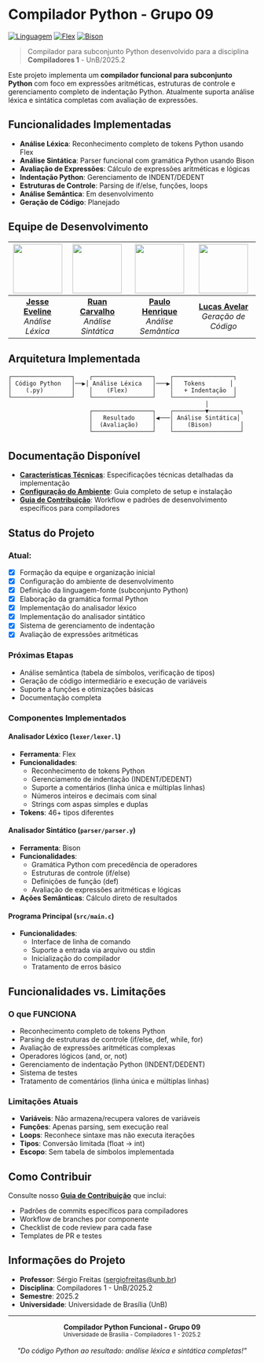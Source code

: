 # Compilador Python - Grupo 09

[![Linguagem](https://img.shields.io/badge/linguagem-Python-blue)](https://www.python.org/)
[![Flex](https://img.shields.io/badge/flex-2.6+-green)](https://github.com/westes/flex)
[![Bison](https://img.shields.io/badge/bison-3.8+-green)](https://www.gnu.org/software/bison/)

> Compilador para subconjunto Python desenvolvido para a disciplina **Compiladores 1** - UnB/2025.2

Este projeto implementa um **compilador funcional para subconjunto Python** com foco em expressões aritméticas, estruturas de controle e gerenciamento completo de indentação Python. Atualmente suporta análise léxica e sintática completas com avaliação de expressões.

## Funcionalidades Implementadas

- **Análise Léxica**: Reconhecimento completo de tokens Python usando Flex
- **Análise Sintática**: Parser funcional com gramática Python usando Bison  
- **Avaliação de Expressões**: Cálculo de expressões aritméticas e lógicas
- **Indentação Python**: Gerenciamento de INDENT/DEDENT
- **Estruturas de Controle**: Parsing de if/else, funções, loops
- **Análise Semântica**: Em desenvolvimento
- **Geração de Código**: Planejado

## Equipe de Desenvolvimento

| <img src="https://github.com/xzxjesse.png" width="100px"> | <img src="https://github.com/Ruan-Carvalho.png" width="100px"> | <img src="https://github.com/paulomh.png" width="100px"> | <img src="https://github.com/LucasAvelar2711.png" width="100px"> |
| :-------------------------------------------------------: | :-------------------------------------------------------: | :----------------------------------------------------------: | :-------------------------------------------------------------: |
| **[Jesse Eveline](https://github.com/xzxjesse)**<br/>*Análise Léxica* | **[Ruan Carvalho](https://github.com/Ruan-Carvalho)**<br/>*Análise Sintática* | **[Paulo Henrique](https://github.com/paulomh)**<br/>*Análise Semântica* | **[Lucas Avelar](https://github.com/LucasAvelar2711)**<br/>*Geração de Código* |

## Arquitetura Implementada

```
┌─────────────────┐    ┌─────────────────┐    ┌─────────────────┐
│ Código Python   │──▶│ Análise Léxica   │───▶│   Tokens       │
│    (.py)        │    │    (Flex)       │    │   + Indentação  │
└─────────────────┘    └─────────────────┘    └─────────────────┘
                                                        │
                       ┌─────────────────┐    ┌─────────▼─────────┐
                       │   Resultado     │◀───│ Análise Sintática│
                       │  (Avaliação)    │    │    (Bison)        │
                       └─────────────────┘    └───────────────────┘
```

## Documentação Disponível

- **[Características Técnicas](Caracteristicas%20Tecnicas.md)**: Especificações técnicas detalhadas da implementação
- **[Configuração do Ambiente](Configuracao%20Ambiente.md)**: Guia completo de setup e instalação  
- **[Guia de Contribuição](CONTRIBUTING.md)**: Workflow e padrões de desenvolvimento específicos para compiladores

## Status do Projeto

### Atual: 
- [x] Formação da equipe e organização inicial
- [x] Configuração do ambiente de desenvolvimento
- [x] Definição da linguagem-fonte (subconjunto Python)
- [x] Elaboração da gramática formal Python
- [x] Implementação do analisador léxico
- [x] Implementação do analisador sintático
- [x] Sistema de gerenciamento de indentação
- [x] Avaliação de expressões aritméticas

### Próximas Etapas
- Análise semântica (tabela de símbolos, verificação de tipos)
- Geração de código intermediário e execução de variáveis
- Suporte a funções e otimizações básicas
- Documentação completa

### Componentes Implementados

#### **Analisador Léxico** (`lexer/lexer.l`)
- **Ferramenta**: Flex
- **Funcionalidades**: 
  - Reconhecimento de tokens Python
  - Gerenciamento de indentação (INDENT/DEDENT)
  - Suporte a comentários (linha única e múltiplas linhas)
  - Números inteiros e decimais com sinal
  - Strings com aspas simples e duplas
- **Tokens**: 46+ tipos diferentes

#### **Analisador Sintático** (`parser/parser.y`)
- **Ferramenta**: Bison
- **Funcionalidades**:
  - Gramática Python com precedência de operadores
  - Estruturas de controle (if/else)
  - Definições de função (def)
  - Avaliação de expressões aritméticas e lógicas
- **Ações Semânticas**: Cálculo direto de resultados

#### **Programa Principal** (`src/main.c`)
- **Funcionalidades**:
  - Interface de linha de comando
  - Suporte a entrada via arquivo ou stdin  
  - Inicialização do compilador
  - Tratamento de erros básico

## Funcionalidades vs. Limitações

### **O que FUNCIONA**
- Reconhecimento completo de tokens Python
- Parsing de estruturas de controle (if/else, def, while, for)
- Avaliação de expressões aritméticas complexas
- Operadores lógicos (and, or, not)
- Gerenciamento de indentação Python (INDENT/DEDENT)
- Sistema de testes
- Tratamento de comentários (linha única e múltiplas linhas)

### **Limitações Atuais**
- **Variáveis**: Não armazena/recupera valores de variáveis
- **Funções**: Apenas parsing, sem execução real
- **Loops**: Reconhece sintaxe mas não executa iterações  
- **Tipos**: Conversão limitada (float → int)
- **Escopo**: Sem tabela de símbolos implementada

## Como Contribuir

Consulte nosso [**Guia de Contribuição**](CONTRIBUTING.md) que inclui:
- Padrões de commits específicos para compiladores
- Workflow de branches por componente
- Checklist de code review para cada fase
- Templates de PR e testes

## Informações do Projeto

- **Professor**: Sérgio Freitas (sergiofreitas@unb.br)
- **Disciplina**: Compiladores 1 - UnB/2025.2  
- **Semestre**: 2025.2
- **Universidade**: Universidade de Brasília (UnB)

---

<div align="center">
  <strong>Compilador Python Funcional - Grupo 09</strong><br>
  <sub>Universidade de Brasília - Compiladores 1 - 2025.2</sub><br><br>
  <em>"Do código Python ao resultado: análise léxica e sintática completas!"</em>
</div>
